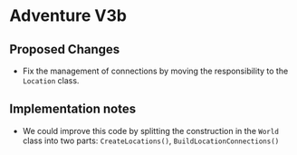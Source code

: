 # Adventure V3b

## Proposed Changes

- Fix the management of connections by moving the responsibility to the `Location`
  class.

## Implementation notes

- We could improve this code by splitting the construction in the `World` class into
  two parts: `CreateLocations()`, `BuildLocationConnections()`
